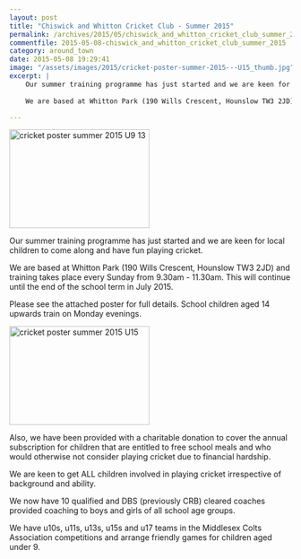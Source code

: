 ```yaml
---
layout: post
title: "Chiswick and Whitton Cricket Club - Summer 2015"
permalink: /archives/2015/05/chiswick_and_whitton_cricket_club_summer_2015.html
commentfile: 2015-05-08-chiswick_and_whitton_cricket_club_summer_2015
category: around_town
date: 2015-05-08 19:29:41
image: "/assets/images/2015/cricket-poster-summer-2015---U15_thumb.jpg"
excerpt: |
    Our summer training programme has just started and we are keen for local children to come along and have fun playing cricket.
    
    We are based at Whitton Park (190 Wills Crescent, Hounslow TW3 2JD) and training takes place every Sunday from 9.30am - 11.30am. This will continue until the end of the school term in July 2015.

---
```


<a href="/assets/images/2015/cricket-poster-summer-2015---U9-13.jpg" title="See larger version of - cricket poster summer 2015   U9 13"><img src="/assets/images/2015/cricket-poster-summer-2015---U9-13_thumb.jpg" width="250" height="176" alt="cricket poster summer 2015   U9 13" class="photo right" /></a>

Our summer training programme has just started and we are keen for local children to come along and have fun playing cricket.

We are based at Whitton Park (190 Wills Crescent, Hounslow TW3 2JD) and training takes place every Sunday from 9.30am - 11.30am. This will continue until the end of the school term in July 2015.

Please see the attached poster for full details. School children aged 14 upwards train on Monday evenings.

<a href="/assets/images/2015/cricket-poster-summer-2015---U15.jpg" title="See larger version of - cricket poster summer 2015   U15"><img src="/assets/images/2015/cricket-poster-summer-2015---U15_thumb.jpg" width="250" height="176" alt="cricket poster summer 2015   U15" class="photo right" /></a>

Also, we have been provided with a charitable donation to cover the annual subscription for children that are entitled to free school meals and who would otherwise not consider playing cricket due to financial hardship.

We are keen to get ALL children involved in playing cricket irrespective of background and ability.

We now have 10 qualified and DBS (previously CRB) cleared coaches provided coaching to boys and girls of all school age groups.

We have u10s, u11s, u13s, u15s and u17 teams in the Middlesex Colts Association competitions and arrange friendly games for children aged under 9.
